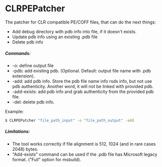 # CLRPEPatcher
The patcher for CLR compatible PE/COFF files, that can do the next things:
- Add debug directory with pdb info into file, if it doesn't exists.
- Update pdb info using an existing .pdb file
- Delete pdb info

##### Commands:
- -o: define output file
- -pdb: add existing pdb. (Optional. Default: output file name with .pdb extension).
- -add: add pdb info. Store the pdb file name info rsds info, but not use pdb authenticity. Another word, it will not be linked with provided pdb.
- -add-exists: add pdb info and grab authenticity from the provided pdb file.
- -del: delete pdb info.

Example:
```bash
$ CLRPEPatcher "file_path_input" -o "file_path_output" -add
```

##### Limitations:
- The tool works correctly if file alignment is 512, 1024 (and in rare cases 2048) bytes.
- "Add-exists" command can be used if the .pdb file has Microsoft legacy format. ("Full" option for msbuild).
  
